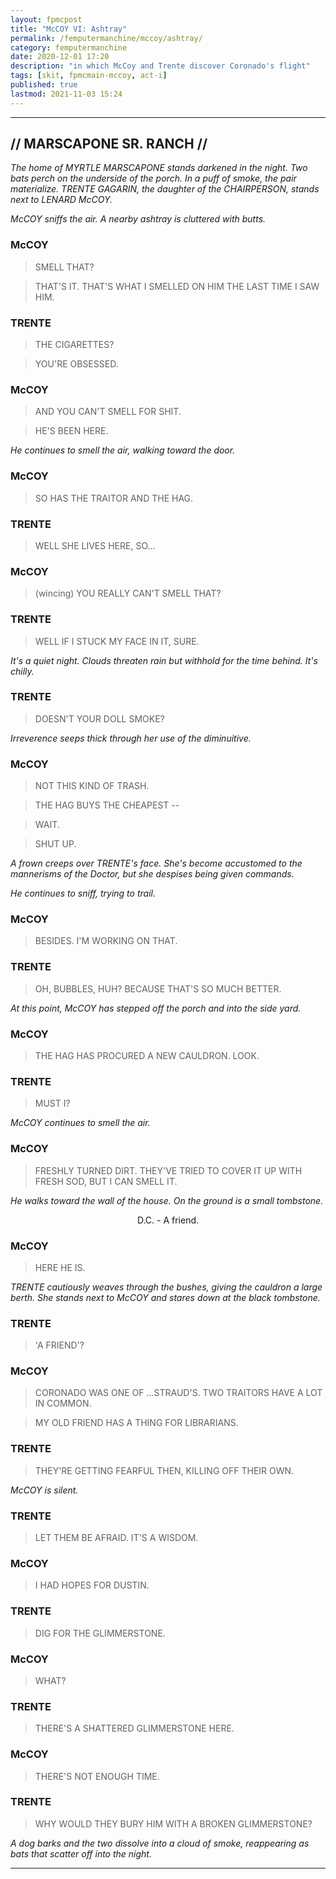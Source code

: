 ```yaml
---
layout: fpmcpost
title: "McCOY VI: Ashtray"
permalink: /femputermanchine/mccoy/ashtray/
category: femputermanchine
date: 2020-12-01 17:20
description: "in which McCoy and Trente discover Coronado's flight"
tags: [skit, fpmcmain-mccoy, act-i]
published: true
lastmod: 2021-11-03 15:24
---
```

[//]: # ( 12/01/20  -added)
[//]: # ( 11/03/21  -title added)

*****

## // MARSCAPONE SR. RANCH // ##

<i>The home of MYRTLE MARSCAPONE stands darkened in the night. Two bats perch on the underside of the porch. In a puff of smoke, the pair materialize. TRENTE GAGARIN, the daughter of the CHAIRPERSON, stands next to LENARD McCOY.</i>

<i>McCOY sniffs the air. A nearby ashtray is cluttered with butts.</i>

### McCOY ###

> SMELL THAT? 

> THAT'S IT. THAT'S WHAT I SMELLED ON HIM THE LAST TIME I SAW HIM.

### TRENTE ###

> THE CIGARETTES? 

> YOU'RE OBSESSED.

### McCOY ###

> AND YOU CAN'T SMELL FOR SHIT.

> HE'S BEEN HERE. 

<I>He continues to smell the air, walking toward the door.</i>

### McCOY ###

> SO HAS THE TRAITOR AND THE HAG.

### TRENTE ###

> WELL SHE LIVES HERE, SO...

### McCOY ###

> (wincing) YOU REALLY CAN'T SMELL THAT?

### TRENTE ###

> WELL IF I STUCK MY FACE IN IT, SURE.

<I>It's a quiet night. Clouds threaten rain but withhold for the time behind. It's chilly.</i>

### TRENTE ###

> DOESN'T YOUR DOLL SMOKE?

<I>Irreverence seeps thick through her use of the diminuitive.</i>

### McCOY ###

> NOT THIS KIND OF TRASH.

> THE HAG BUYS THE CHEAPEST --

> WAIT.

> SHUT UP.

<I>A frown creeps over TRENTE's face. She's become accustomed to the mannerisms of the Doctor, but she despises being given commands.</i>

<i>He continues to sniff, trying to trail.</i>

### McCOY ###

> BESIDES. I'M WORKING ON THAT.

### TRENTE ###

> OH, BUBBLES, HUH? BECAUSE THAT'S SO MUCH BETTER.

<I>At this point, McCOY has stepped off the porch and into the side yard.</i>

### McCOY ###

> THE HAG HAS PROCURED A NEW CAULDRON. LOOK.

### TRENTE ###

> MUST I?

<I>McCOY continues to smell the air.</i>

### McCOY ###

> FRESHLY TURNED DIRT. THEY'VE TRIED TO COVER IT UP WITH FRESH SOD, BUT I CAN SMELL IT.

<I>He walks toward the wall of the house. On the ground is a small tombstone.</i>

<center>D.C. - A friend.</center>

### McCOY ###

> HERE HE IS.

<I>TRENTE cautiously weaves through the bushes, giving the cauldron a large berth. She stands next to McCOY and stares down at the black tombstone.</i>

### TRENTE ###

> 'A FRIEND'?

### McCOY ###

> CORONADO WAS ONE OF ...STRAUD'S. TWO TRAITORS HAVE A LOT IN COMMON.

> MY OLD FRIEND HAS A THING FOR LIBRARIANS.

### TRENTE ###

> THEY'RE GETTING FEARFUL THEN, KILLING OFF THEIR OWN.

<I>McCOY is silent.</i>

### TRENTE ###

> LET THEM BE AFRAID. IT'S A WISDOM.

### McCOY ###

> I HAD HOPES FOR DUSTIN.

### TRENTE ###

> DIG FOR THE GLIMMERSTONE.

### McCOY ###

> WHAT?

### TRENTE ###

> THERE'S A SHATTERED GLIMMERSTONE HERE. 

### McCOY ###

> THERE'S NOT ENOUGH TIME. 

### TRENTE ###

> WHY WOULD THEY BURY HIM WITH A BROKEN GLIMMERSTONE?

<I>A dog barks and the two dissolve into a cloud of smoke, reappearing as bats that scatter off into the night.</i>

*****

